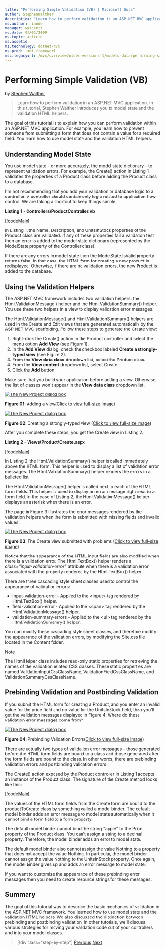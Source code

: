 ```yaml
---
title: "Performing Simple Validation (VB) | Microsoft Docs"
author: StephenWalther
description: "Learn how to perform validation in an ASP.NET MVC application. In this tutorial, Stephen Walther introduces you to model state and the validation HTML helper..."
ms.author: riande
manager: wpickett
ms.date: 03/02/2009
ms.topic: article
ms.assetid: 
ms.technology: dotnet-mvc
ms.prod: .net-framework
msc.legacyurl: /mvc/overview/older-versions-1/models-data/performing-simple-validation-vb
---
```

Performing Simple Validation (VB)
====================
by [Stephen Walther](https://github.com/StephenWalther)

> Learn how to perform validation in an ASP.NET MVC application. In this tutorial, Stephen Walther introduces you to model state and the validation HTML helpers.


The goal of this tutorial is to explain how you can perform validation within an ASP.NET MVC application. For example, you learn how to prevent someone from submitting a form that does not contain a value for a required field. You learn how to use model state and the validation HTML helpers.

## Understanding Model State

You use model state - or more accurately, the model state dictionary - to represent validation errors. For example, the Create() action in Listing 1 validates the properties of a Product class before adding the Product class to a database.


I'm not recommending that you add your validation or database logic to a controller. A controller should contain only logic related to application flow control. We are taking a shortcut to keep things simple.


**Listing 1 - Controllers\ProductController.<wbr />vb**

[!code[Main](performing-simple-validation-vb/samples/sample1.xml)]

In Listing 1, the Name, Description, and UnitsInStock properties of the Product class are validated. If any of these properties fail a validation test then an error is added to the model state dictionary (represented by the ModelState property of the Controller class).

If there are any errors in model state then the ModelState.IsValid property returns false. In that case, the HTML form for creating a new product is redisplayed. Otherwise, if there are no validation errors, the new Product is added to the database.

## Using the Validation Helpers

The ASP.NET MVC framework includes two validation helpers: the Html.ValidationMessage() helper and the Html.ValidationSummary() helper. You use these two helpers in a view to display validation error messages.

The Html.ValidationMessage() and Html.ValidationSummary() helpers are used in the Create and Edit views that are generated automatically by the ASP.NET MVC scaffolding. Follow these steps to generate the Create view:

1. Right-click the Create() action in the Product controller and select the menu option **Add View** (see Figure 1).
2. In the **Add View** dialog, check the checkbox labeled **Create a strongly-typed view** (see Figure 2).
3. From the **View data class** dropdown list, select the Product class.
4. From the **View content** dropdown list, select Create.
5. Click the **Add** button.


Make sure that you build your application before adding a view. Otherwise, the list of classes won't appear in the **View data class** dropdown list.


[![The New Project dialog box](performing-simple-validation-vb/_static/image1.jpg)](performing-simple-validation-vb/_static/image1.png)

**Figure 01**: Adding a view([Click to view full-size image](performing-simple-validation-vb/_static/image2.png))


[![The New Project dialog box](performing-simple-validation-vb/_static/image2.jpg)](performing-simple-validation-vb/_static/image3.png)

**Figure 02**: Creating a strongly-typed view ([Click to view full-size image](performing-simple-validation-vb/_static/image4.png))


After you complete these steps, you get the Create view in Listing 2.

**Listing 2 - Views\Product\Create.aspx**

[!code[Main](performing-simple-validation-vb/samples/sample2.xml)]

In Listing 2, the Html.ValidationSummary() helper is called immediately above the HTML form. This helper is used to display a list of validation error messages. The Html.ValidationSummary() helper renders the errors in a bulleted list.

The Html.ValidationMessage() helper is called next to each of the HTML form fields. This helper is used to display an error message right next to a form field. In the case of Listing 2, the Html.ValidationMessage() helper displays an asterisk when there is an error.

The page in Figure 3 illustrates the error messages rendered by the validation helpers when the form is submitted with missing fields and invalid values.


[![The New Project dialog box](performing-simple-validation-vb/_static/image3.jpg)](performing-simple-validation-vb/_static/image5.png)

**Figure 03**: The Create view submitted with problems ([Click to view full-size image](performing-simple-validation-vb/_static/image6.png))


Notice that the appearance of the HTML input fields are also modified when there is a validation error. The Html.TextBox() helper renders a *class="input-validation-error"* attribute when there is a validation error associated with the property rendered by the Html.TextBox() helper.

There are three cascading style sheet classes used to control the appearance of validation errors:

- input-validation-error - Applied to the &lt;input&gt; tag rendered by Html.TextBox() helper.
- field-validation-error - Applied to the &lt;span&gt; tag rendered by the Html.ValidationMessage() helper.
- validation-summary-errors - Applied to the &lt;ul&gt; tag rendered by the Html.ValidationSumamry() helper.

You can modify these cascading style sheet classes, and therefore modify the appearance of the validation errors, by modifying the Site.css file located in the Content folder.

> [!NOTE] 
> 
> The HtmlHelper class includes read-only static properties for retrieving the names of the validation related CSS classes. These static properties are named ValidationInputCssClassName, ValidationFieldCssClassName, and ValidationSummaryCssClassName.


## Prebinding Validation and Postbinding Validation

If you submit the HTML form for creating a Product, and you enter an invalid value for the price field and no value for the UnitsInStock field, then you'll get the validation messages displayed in Figure 4. Where do these validation error messages come from?


[![The New Project dialog box](performing-simple-validation-vb/_static/image4.jpg)](performing-simple-validation-vb/_static/image7.png)

**Figure 04**: Prebinding Validation Errors([Click to view full-size image](performing-simple-validation-vb/_static/image8.png))


There are actually two types of validation error messages - those generated before the HTML form fields are bound to a class and those generated after the form fields are bound to the class. In other words, there are prebinding validation errors and postbinding validation errors.

The Create() action exposed by the Product controller in Listing 1 accepts an instance of the Product class. The signature of the Create method looks like this:

[!code[Main](performing-simple-validation-vb/samples/sample3.xml)]

The values of the HTML form fields from the Create form are bound to the productToCreate class by something called a model binder. The default model binder adds an error message to model state automatically when it cannot bind a form field to a form property.

The default model binder cannot bind the string "apple" to the Price property of the Product class. You can't assign a string to a decimal property. Therefore, the model binder adds an error to model state.

The default model binder also cannot assign the value Nothing to a property that does not accept the value Nothing. In particular, the model binder cannot assign the value Nothing to the UnitsInStock property. Once again, the model binder gives up and adds an error message to model state.

If you want to customize the appearance of these prebinding error messages then you need to create resource strings for these messages.

## Summary

The goal of this tutorial was to describe the basic mechanics of validation in the ASP.NET MVC framework. You learned how to use model state and the validation HTML helpers. We also discussed the distinction between prebinding and postbinding validation. In other tutorials, we'll discuss various strategies for moving your validation code out of your controllers and into your model classes.

>[!div class="step-by-step"]
[Previous](displaying-a-table-of-database-data-vb.md)
[Next](validating-with-the-idataerrorinfo-interface-vb.md)